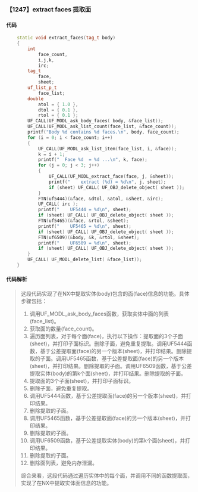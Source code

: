 ### 【1247】extract faces 提取面

#### 代码

```cpp
    static void extract_faces(tag_t body)  
    {  
        int  
            face_count,  
            i,j,k,  
            irc;  
        tag_t  
            face,  
            sheet;  
        uf_list_p_t  
            face_list;  
        double  
            atol = { 1.0 },  
            dtol = { 0.1 },  
            rtol = { 0.1 };  
        UF_CALL(UF_MODL_ask_body_faces( body, &face_list));  
        UF_CALL(UF_MODL_ask_list_count(face_list, &face_count));  
        printf("Body %d contains %d faces.\n", body, face_count);  
        for (i = 0; i < face_count; i++)  
        {  
            UF_CALL(UF_MODL_ask_list_item(face_list, i, &face));  
            k = i + 1;  
            printf("  Face %d  = %d ...\n", k, face);  
            for (j = 0; j < 3; j++)  
            {  
                UF_CALL(UF_MODL_extract_face(face, j, &sheet));  
                printf("    extract (%d) = %d\n", j, sheet);  
                if (sheet) UF_CALL( UF_OBJ_delete_object( sheet ));  
            }  
            FTN(uf5444)(&face, &dtol, &atol, &sheet, &irc);  
            UF_CALL( irc );  
            printf("    UF5444 = %d\n", sheet);  
            if (sheet) UF_CALL( UF_OBJ_delete_object( sheet ));  
            FTN(uf5465)(&face, &rtol, &sheet);  
            printf("    UF5465 = %d\n", sheet);  
            if (sheet) UF_CALL( UF_OBJ_delete_object( sheet ));  
            FTN(uf6509)(&body, &k, &rtol, &sheet);  
            printf("    UF6509 = %d\n", sheet);  
            if (sheet) UF_CALL( UF_OBJ_delete_object( sheet ));  
        }  
        UF_CALL( UF_MODL_delete_list( &face_list));  
    }

```

#### 代码解析

> 这段代码实现了在NX中提取实体(body)包含的面(face)信息的功能。具体步骤包括：
>
> 1. 调用UF_MODL_ask_body_faces函数，获取实体中面的列表(face_list)。
> 2. 获取面的数量(face_count)。
> 3. 遍历面列表，对于每个面(face)，执行以下操作：提取面的3个子面(sheet)，并打印子面标识。删除子面，避免重复提取。调用UF5444函数，基于公差提取面(face)的另一个版本(sheet)，并打印结果。删除提取的子面。调用UF5465函数，基于公差提取面(face)的另一个版本(sheet)，并打印结果。删除提取的子面。调用UF6509函数，基于公差提取实体(body)的第k个面(sheet)，并打印结果。删除提取的子面。
> 4. 提取面的3个子面(sheet)，并打印子面标识。
> 5. 删除子面，避免重复提取。
> 6. 调用UF5444函数，基于公差提取面(face)的另一个版本(sheet)，并打印结果。
> 7. 删除提取的子面。
> 8. 调用UF5465函数，基于公差提取面(face)的另一个版本(sheet)，并打印结果。
> 9. 删除提取的子面。
> 10. 调用UF6509函数，基于公差提取实体(body)的第k个面(sheet)，并打印结果。
> 11. 删除提取的子面。
> 12. 删除面列表，避免内存泄漏。
>
> 综合来看，这段代码通过遍历实体中的每个面，并调用不同的函数提取面，实现了在NX中提取实体面信息的功能。
>
